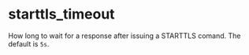 # starttls_timeout
How long to wait for a response after issuing a STARTTLS comand. The default is `5s`.


